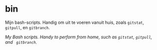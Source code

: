 # bin

Mijn bash-scripts.
Handig om uit te voeren vanuit huis, zoals `gitstat`, `gitpull`, en `gitbranch`.

*My Bash scripts.
Handy to perform from home, such as `gitstat`, `gitpull`, and ` gitbranch`.*
